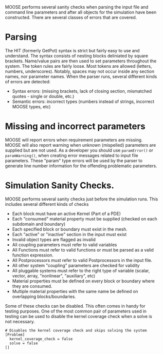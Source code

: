 MOOSE performs several sanity checks when parsing the input file and command line parameters and after all objects for the simulation have been constructed. There are several classes of errors that are covered.

# Parsing

The HIT (formerly GetPot) syntax is strict but fairly easy to use
and understand. The syntax consists of nesting blocks deliniated by square brackets. Name/value pairs are then used to set parameters
throughout the system. The token rules are fairly loose. Most tokens are allowed (letters, numbers, underscores). Notably, spaces may
not occur inside any section names, nor parameter names. When the parser runs, several different kinds of errors are detected:

- Syntax errors: (missing brackets, lack of closing section, mismatched quotes - single or double, etc.)
- Semantic errors: incorrect types (numbers instead of strings, incorrect MOOSE types, etc)

# Missing and incorrect parameters

MOOSE will report errors when requirement parameters are missing. MOOSE will also report warning when unknown (mispelled) parameters
are supplied but are not used. As a developer you should use `paramError()` or `paramWarning()`, when creating error messages
related to input file parameters. These "param" type errors will be used by the parser to generate line number information for the
offending problematic parameters.

# Simulation Sanity Checks.

MOOSE performs several sanity checks just before the simulation runs. This includes several different kinds of checks

- Each block must have an active Kernel (Part of a PDE)
- Each "consumed" material property must be supplied (checked on each subdomain and boundary)
- Each specified block or boundary must exist in the mesh.
- Each "active" or "inactive" section in the input must exist
- Invalid object types are flagged as invalid
- All coupling parameters must refer to valid variables
- All Functions must refer to valid functions or must be parsed as a valid function expression.
- All Postprocessors must refer to valid Postprocessors in the input file.
- All other system "coupling" parameters are checked for validity
- All pluggable systems must refer to the right type of variable (scalar, vector, array, "nonlinear", "auxiliary", etc)
- Material properties must be defined on every block or boundary where they are consumed.
- Multiple material properties with the same name be defined on overlapping blocks/boundaries.

Some of these checks can be disabled. This often comes in handy for testing purposes. One of the most common
pair of parameters used in testing can be used to disable the kernel coverage check when a solve is not necessary.

```
# Disables the kernel coverage check and skips solving the system
[Problem]
  kernel_coverage_check = false
  solve = false
[]
```
